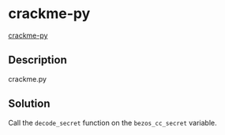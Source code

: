 # crackme-py

[crackme-py](https://play.picoctf.org/practice/challenge/175)

## Description

crackme.py

## Solution

Call the `decode_secret` function on the `bezos_cc_secret` variable.